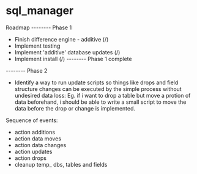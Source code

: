 # sql_manager

Roadmap
-------- Phase 1
* Finish difference engine - additive (/)
* Implement testing
* Implement 'additive' database updates (/)
* Implement install (/)
-------- Phase 1 complete

-------- Phase 2
* Identify a way to run update scripts so things like drops and field structure changes can be executed by the simple process without undesired data loss:
    Eg. if i want to drop a table but move a protion of data beforehand, i should be able to write a small script to move the data before the drop or change is implemented.

Sequence of events:
* action additions
* action data moves
* action data changes
* action updates
* action drops
* cleanup temp_ dbs, tables and fields